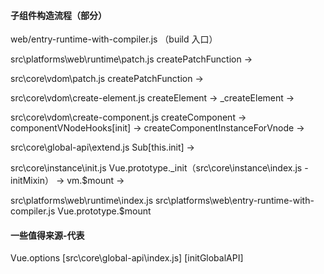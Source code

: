 #### 子组件构造流程（部分）
web/entry-runtime-with-compiler.js （build 入口）

src\platforms\web\runtime\patch.js
createPatchFunction ->

src\core\vdom\patch.js
createPatchFunction ->

src\core\vdom\create-element.js
createElement -> 
_createElement -> 

src\core\vdom\create-component.js
createComponent -> 
componentVNodeHooks[init] ->
createComponentInstanceForVnode ->

src\core\global-api\extend.js
Sub[this.init] -> 

src\core\instance\init.js
Vue.prototype._init（src\core\instance\index.js - initMixin） ->
vm.$mount ->

src\platforms\web\runtime\index.js
src\platforms\web\entry-runtime-with-compiler.js
Vue.prototype.$mount

#### 一些值得来源-代表
Vue.options [src\core\global-api\index.js] [initGlobalAPI]
